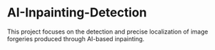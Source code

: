 # AI-Inpainting-Detection
This project focuses on the detection and precise localization of image forgeries produced through AI-based inpainting.
